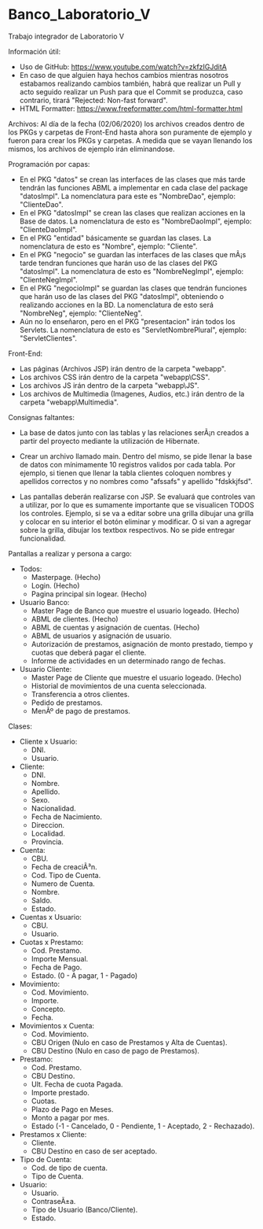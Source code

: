 # Banco_Laboratorio_V

Trabajo integrador de Laboratorio V

Información útil:
- Uso de GitHub: https://www.youtube.com/watch?v=zkfzIGJditA
- En caso de que alguien haya hechos cambios mientras nosotros estabamos realizando cambios también, habrá que realizar un Pull y acto seguido realizar un Push para que el Commit se produzca, caso contrario, tirará "Rejected: Non-fast forward".
- HTML Formatter: https://www.freeformatter.com/html-formatter.html

Archivos: Al día de la fecha (02/06/2020) los archivos creados dentro de los PKGs y carpetas de Front-End hasta ahora son puramente de ejemplo y fueron para crear los PKGs y carpetas. A medida que se vayan llenando los mismos, los archivos de ejemplo irán eliminandose.

Programación por capas:
  - En el PKG "datos" se crean las interfaces de las clases que más tarde tendrán las funciones ABML a implementar en cada clase del package "datosImpl". La nomenclatura para este es "NombreDao", ejemplo: "ClienteDao".
  - En el PKG "datosImpl" se crean las clases que realizan acciones en la Base de datos. La nomenclatura de esto es "NombreDaoImpl", ejemplo: "ClienteDaoImpl".
  - En el PKG "entidad" básicamente se guardan las clases. La nomenclatura de esto es "Nombre", ejemplo: "Cliente".
  - En el PKG "negocio" se guardan las interfaces de las clases que mÃ¡s tarde tendran funciones que harán uso de las clases del PKG "datosImpl". La nomenclatura de esto es "NombreNegImpl", ejemplo: "ClienteNegImpl".
  - En el PKG "negocioImpl" se guardan las clases que tendrán funciones que harán uso de las clases del PKG "datosImpl", obteniendo o realizando acciones en la BD. La nomenclatura de esto será "NombreNeg", ejemplo: "ClienteNeg".
  - Aún no lo enseñaron, pero en el PKG "presentacion" irán todos los Servlets. La nomenclatura de esto es "ServletNombrePlural", ejemplo: "ServletClientes".
  
Front-End:
  - Las páginas (Archivos JSP) irán dentro de la carpeta "webapp".
  - Los archivos CSS irán dentro de la carpeta "webapp\CSS".
  - Los archivos JS irán dentro de la carpeta "webapp\JS".
  - Los archivos de Multimedia (Imagenes, Audios, etc.) irán dentro de la carpeta "webapp\Multimedia".
  
Consignas faltantes:

- La base de datos junto con las tablas y las relaciones serÃ¡n creados a partir del proyecto mediante la utilización de Hibernate.

- Crear un archivo llamado main. Dentro del mismo, se pide llenar la base de datos con mínimamente 10 registros validos por cada tabla. Por ejemplo, si tienen que llenar la tabla clientes coloquen nombres y apellidos correctos y no nombres como "afssafs" y apellido "fdskkjfsd".

- Las pantallas deberán realizarse con JSP.  Se evaluará que controles van a utilizar, por lo que es sumamente importante que se visualicen TODOS los controles. Ejemplo, si se va a editar sobre una grilla dibujar una grilla y colocar en su interior el botón eliminar y modificar. O si van a agregar sobre la grilla, dibujar los textbox respectivos.  No se pide entregar funcionalidad.

Pantallas a realizar y persona a cargo: 
- Todos:
  - Masterpage. (Hecho)
  - Login. (Hecho)
  - Pagina principal sin logear. (Hecho)
- Usuario Banco:
  - Master Page de Banco que muestre el usuario logeado. (Hecho)
  - ABML de clientes. (Hecho)
  - ABML de cuentas y asignación de cuentas. (Hecho)
  - ABML de usuarios y asignación de usuario.
  - Autorización de prestamos, asignación de monto prestado, tiempo y cuotas que deberá pagar el cliente.
  - Informe de actividades en un determinado rango de fechas.
- Usuario Cliente:
  - Master Page de Cliente que muestre el usuario logeado. (Hecho)
  - Historial de movimientos de una cuenta seleccionada.
  - Transferencia a otros clientes.
  - Pedido de prestamos.
  - MenÃº de pago de prestamos.

Clases:
- Cliente x Usuario:
  - DNI.
  - Usuario.
- Cliente: 
  - DNI.
  - Nombre.
  - Apellido.
  - Sexo.
  - Nacionalidad.
  - Fecha de Nacimiento.
  - Direccion.
  - Localidad.
  - Provincia.
- Cuenta:
  - CBU.
  - Fecha de creaciÃ³n.
  - Cod. Tipo de Cuenta.
  - Numero de Cuenta.
  - Nombre.
  - Saldo.
  - Estado.
- Cuentas x Usuario:
  - CBU.
  - Usuario.
- Cuotas x Prestamo:
  - Cod. Prestamo.
  - Importe Mensual.
  - Fecha de Pago.
  - Estado. (0 - A pagar, 1 - Pagado)
- Movimiento:
  - Cod. Movimiento.
  - Importe.
  - Concepto.
  - Fecha.
- Movimientos x Cuenta:
  - Cod. Movimiento.
  - CBU Origen (Nulo en caso de Prestamos y Alta de Cuentas).
  - CBU Destino (Nulo en caso de pago de Prestamos).
- Prestamo:
  - Cod. Prestamo.
  - CBU Destino.
  - Ult. Fecha de cuota Pagada.
  - Importe prestado.
  - Cuotas.
  - Plazo de Pago en Meses.
  - Monto a pagar por mes.
  - Estado (-1 - Cancelado, 0 - Pendiente, 1 - Aceptado, 2 - Rechazado).
- Prestamos x Cliente:
  - Cliente.
  - CBU Destino en caso de ser aceptado.
- Tipo de Cuenta:
  - Cod. de tipo de cuenta.
  - Tipo de Cuenta.
- Usuario: 
  - Usuario.
  - ContraseÃ±a.
  - Tipo de Usuario (Banco/Cliente).
  - Estado.
